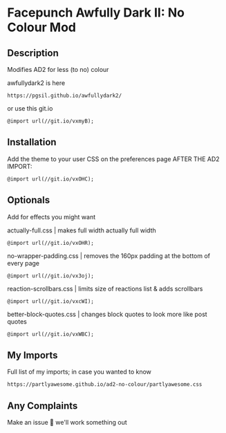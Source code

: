 # Facepunch Awfully Dark II: No Colour Mod
## Description
Modifies AD2 for less (to no) colour

awfullydark2 is here
```
https://pgsil.github.io/awfullydark2/
```
or use this git.io
```
@import url(//git.io/vxmyB);
```
## Installation

Add the theme to your user CSS on the preferences page AFTER THE AD2 IMPORT:

```
@import url(//git.io/vxOHC);
```

## Optionals

Add for effects you might want

actually-full.css | makes full width actually full width
```
@import url(//git.io/vxOHR);
```
no-wrapper-padding.css | removes the 160px padding at the bottom of every page
```
@import url(//git.io/vx3oj);
```
reaction-scrollbars.css | limits size of reactions list & adds scrollbars
```
@import url(//git.io/vxcWI);
```
better-block-quotes.css | changes block quotes to look more like post quotes
```
@import url(//git.io/vxWBC);
```
## My Imports
Full list of my imports; in case you wanted to know
```
https://partlyawesome.github.io/ad2-no-colour/partlyawesome.css
```

## Any Complaints
Make an issue 🤷 we'll work something out
